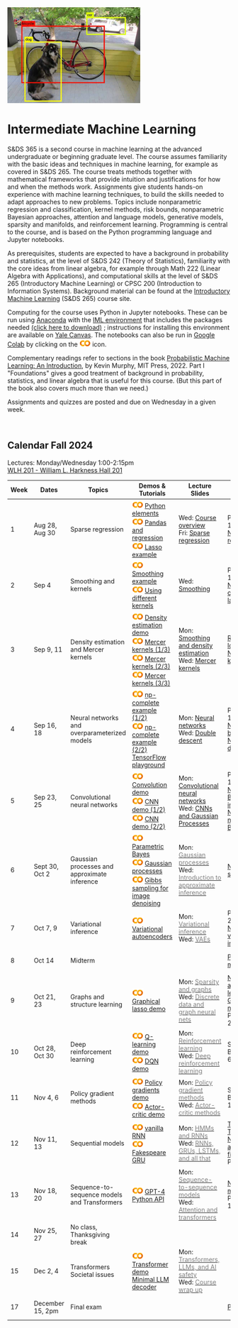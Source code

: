 <head>
  <title> Intermediate Machine Learning </title>
  <link rel="stylesheet" href="theme/css/main.css" />
  <link rel="shortcut icon" type="image/x-icon" href="favicon.ico?">
</head>


<img src="./dog-car-bike-labeled.png" width="300" align="bottom">

<!--
DALL-E's description of its work: 
A black and white image of a Rube Goldberg machine, 
intricately designed to take on the form of a human brain. 
The mechanical elements are arranged to emulate 
the brain's hemispheres and neural pathways.
-->
<br>

Intermediate Machine Learning
===============================

S&DS 365 is a second course in machine learning at the advanced undergraduate or beginning graduate level. The course assumes familiarity with the basic ideas and techniques in machine learning, for example as covered in S&DS 265. The course treats methods together with mathematical frameworks that provide intuition and justifications for how and when the methods work. Assignments give students hands-on experience with machine learning techniques, to build the skills needed to adapt approaches to new problems. Topics include nonparametric regression and classification, kernel methods, risk bounds, nonparametric Bayesian approaches, attention and language models, generative models, sparsity and manifolds, and reinforcement learning. Programming is central to the course, and is based on the Python programming language and Jupyter notebooks.

As prerequisites, students are expected to have a background in probability and statistics, at the level of S&DS 242 (Theory of Statistics), familiarity with the core ideas from linear algebra, for example through Math 222 (Linear Algebra with Applications), and computational skills at the level of S&DS 265 (Introductory Machine Learning) or CPSC 200 (Introduction to Information Systems). Background material can be found at the
[Introductory Machine Learning](http://introml.ydata123.org) (S&DS 265) course site.


Computing for the course uses Python in Jupyter notebooks. These can be run using [Anaconda](https://www.anaconda.com/products/individual) with the [IML environment](https://raw.githubusercontent.com/YData123/sds365-fa22/main/env/IML_env.yml) that includes the packages needed <a href="https://raw.githubusercontent.com/YData123/sds365-fa22/main/env/IML_env.zip" download>(click here to download)</a>
; instructions for installing this environment are available on [Yale Canvas](https://canvas.yale.edu).  The notebooks can also be run in [Google Colab](https://colab.research.google.com) by clicking on the [<img width="25" src="colab.svg">](https://colab.research.google.com) icon.

Complementary readings refer to sections in the book [Probabilistic Machine Learning: An Introduction](https://probml.github.io/pml-book/book1.html), by Kevin Murphy, MIT Press, 2022. Part I "Foundations" gives a good treatment of background in probability, statistics, and linear algebra that is useful for this course. (But this part of the book also covers much more than we need.)

Assignments and quizzes are posted and due on Wednesday in a given week.

<br>

Calendar Fall 2024
---
Lectures: Monday/Wednesday 1:00-2:15pm
<br>
[WLH 201 - William L. Harkness Hall 201](https://map.yale.edu/?id=1910#!m/560127?s)

Week | Dates |  Topics | Demos & Tutorials |  Lecture Slides | Readings & Notes | Assignments & Exams
----------- | ----------- | ------------- | ------------ | ------------- | ------------- | -----------
1 | Aug 28, Aug 30 |    Sparse regression |  [<img width="25" src="colab.svg">](https://colab.research.google.com/github/YData123/sds265-fa21/blob/master/demos/python/python-elements.ipynb) [Python elements](https://github.com/YData123/sds265-fa21/raw/main/demos/python/python-elements.zip)  <br>  [<img width="25" src="colab.svg">](https://colab.research.google.com/github/YData123/sds265-fa22/blob/master/demos/covid-trends/covid-trends.ipynb) [Pandas and regression](https://github.com/YData123/sds265-fa22/raw/master/demos/covid-trends/covid-trends.zip) <br> [<img width="25" src="colab.svg">](https://colab.research.google.com/github/YData123/sds365-fa24/blob/master/demos/lasso/lasso-example.ipynb) [Lasso example](https://github.com/YData123/sds365-fa22/raw/main/demos/lasso/lasso-example.zip)  | Wed: [<span style="color:">Course overview</span>](https://github.com/YData123/sds365-fa24/raw/main/lectures/lecture-aug-28.pdf) <br> Fri: [<span style="color:">Sparse regression</span>](https://github.com/YData123/sds365-fa24/raw/main/lectures/lecture-aug-30.pdf) | PML Section 11.4 <br> [Notes on linear regression](https://github.com/YData123/sds365-fa24/raw/main/notes/linear_regression.pdf) |
2 | Sep 4 | Smoothing and kernels |  [<img width="25" src="colab.svg">](https://colab.research.google.com/github/YData123/sds365-fa24/blob/main/demos/smoothing/smoothing-demo.ipynb) [Smoothing example](https://github.com/YData123/sds365-fa22/raw/main/demos/smoothing/smoothing-demo.zip) <br> [<img width="25" src="colab.svg">](https://colab.research.google.com/github/YData123/sds365-fa24/blob/master/demos/smoothing/smoothing-demo2.ipynb) [Using different kernels](https://github.com/YData123/sds365-fa22/raw/main/demos/smoothing/smoothing-demo2.zip)  | Wed: [<span style="color:">Smoothing</span>](https://github.com/YData123/sds365-fa24/raw/main/lectures/lecture-sep-4.pdf) | PML Sections 16.3, 17.1 <br> [Notes on computing the lasso](https://github.com/YData123/sds365-fa24/raw/main/notes/lasso.pdf)| [<span style="color:">Quiz 1</span>](https://yale.instructure.com/courses/98751/quizzes)
3 | Sep 9, 11 | Density estimation and Mercer kernels |  [<img width="25" src="colab.svg">](https://colab.research.google.com/github/YData123/sds365-fa24/blob/master/demos/smoothing/smoothing-demo3.ipynb) [Density estimation demo](https://github.com/YData123/sds365-fa22/raw/main/demos/smoothing/smoothing-demo3.zip) <br> [<img width="25" src="colab.svg">](https://colab.research.google.com/github/YData123/sds365-fa24/blob/master/demos/mercer_kernels/mercer-kernel-demo2.ipynb) [Mercer kernels (1/3)](https://github.com/YData123/sds365-fa22/raw/main/demos/mercer_kernels/mercer-kernel-demo2.zip) <br> [<img width="25" src="colab.svg">](https://colab.research.google.com/github/YData123/sds365-fa24/blob/master/demos/mercer_kernels/mercer-kernel-demo.ipynb) [Mercer kernels (2/3)](https://github.com/YData123/sds365-fa24/raw/main/demos/mercer_kernels/mercer-kernel-demo.zip) <br> [<img width="25" src="colab.svg">](https://colab.research.google.com/github/YData123/sds365-fa24/blob/master/demos/mercer_kernels/mercer-kernel-fit-demo.ipynb) [Mercer kernels (3/3)](https://github.com/YData123/sds365-fa24/raw/main/demos/mercer_kernels/mercer-kernel-fit-demo.zip) | Mon: [<span style="color:">Smoothing and density estimation</span>](https://github.com/YData123/sds365-fa24/raw/main/lectures/lecture-sep-9.pdf) <br> Wed: [<span style="color:">Mercer kernels</span>](https://github.com/YData123/sds365-fa24/raw/main/lectures/lecture-sep-11.pdf) |  [Risk bounds for local smoothing](https://github.com/YData123/sds365-fa24/raw/main/notes/kernel-bias-variance.pdf) <br>  [Notes on Mercer kernels](https://github.com/YData123/sds365-fa24/raw/main/notes/mercer-kernels.pdf) |  [<img width="25" src="colab.svg">](https://colab.research.google.com/github/YData123/sds365-fa24/blob/main/assignments/assn1/assn1.ipynb) [<span style="color:">Assn 1 out</span>](https://github.com/YData123/sds365-fa24/raw/main/assignments/assn1/assn1.zip)
4 | Sep 16, 18 | Neural networks and overparameterized models | [<img width="25" src="colab.svg">](https://colab.research.google.com/github/YData123/sds265-fa21/blob/master/demos/neural-nets/neural-nets-regress.ipynb) [np-complete example (1/2)](https://github.com/YData123/sds265-fa21/raw/main/demos/neural-nets/neural-nets-regress.zip)  <br> [<img width="25" src="colab.svg">](https://colab.research.google.com/github/YData123/sds265-fa21/blob/master/demos/neural-nets/neural-nets.ipynb) [np-complete example (2/2)](https://github.com/YData123/sds265-fa21/raw/main/demos/neural-nets/neural-nets.zip) <br>  [TensorFlow playground](https://playground.tensorflow.org/) | Mon: [<span style="color:">Neural networks</span>](https://github.com/YData123/sds365-fa24/raw/main/lectures/lecture-sep-16.pdf) <br> Wed: [<span style="color:">Double descent</span>](https://github.com/YData123/sds365-fa24/raw/main/lectures/lecture-sep-18.pdf)  | PML Sections 13.1, 13.2 <br> [Notes on backpropagation](https://github.com/YData123/sds265-fa21/raw/main/notes/backprop.pdf) <br> [Notes on double descent](https://github.com/YData123/sds365-fa24/raw/main/notes/double-descent.pdf) | [<span style="color:">Quiz 2</span>](https://yale.instructure.com/courses/98751/quizzes)
5 | Sep 23, 25 | Convolutional neural networks | [<img width="25" src="colab.svg">](https://colab.research.google.com/github/YData123/sds365-fa24/blob/master/demos/convolution/convolve_demo.ipynb) [Convolution demo](https://github.com/YData123/sds365-fa22/raw/main/demos/convolution/convolve_demo.zip) <br> [<img width="25" src="colab.svg">](https://colab.research.google.com/github/YData123/sds365-fa24/blob/master/demos/convolution/cnn_mnist_demo.ipynb) [CNN demo (1/2)](https://github.com/YData123/sds365-fa22/raw/main/demos/convolution/cnn_mnist_demo.zip) <br> [<img width="25" src="colab.svg">](https://colab.research.google.com/github/YData123/sds365-fa24/blob/master/demos/convolution/brain_food.ipynb) [CNN demo (2/2)](https://github.com/YData123/sds365-fa24/raw/main/demos/convolution/brain_food.zip) |  Mon: [<span style="color:">Convolutional neural networks</span>](https://github.com/YData123/sds365-fa24/raw/main/lectures/lecture-sep-23.pdf) <br> Wed: [<span style="color:">CNNs and Gaussian Processes</span>](https://github.com/YData123/sds365-fa24/raw/main/lectures/lecture-sep-25.pdf)  | PML Section 17.2 <br> [Notes on Bayesian inference](https://github.com/YData123/sds365-fa24/raw/main/notes/bayes-notes.pdf) <br> [Notes on nonparametric Bayes](https://github.com/YData123/sds365-fa24/raw/main/notes/nonparametric-bayes.pdf) |  Assn 1 in <br> [<img width="25" src="colab.svg">](https://colab.research.google.com/github/YData123/sds365-fa24/blob/main/assignments/assn2/assn2.ipynb) [<span style="color:">Assn 2 out</span>](https://github.com/YData123/sds365-fa24/raw/main/assignments/assn2/assn2.zip) 
6 | Sept 30, Oct 2 | Gaussian processes and approximate inference | [<img width="25" src="colab.svg">](https://colab.research.google.com/github/YData123/sds265-fa21/blob/master/demos/bayes/bayes.ipynb) [Parametric Bayes](https://github.com/YData123/sds265-fa21/raw/main/demos/bayes/bayes.zip) <br>  [<img width="25" src="colab.svg">](https://colab.research.google.com/github/YData123/sds365-fa24/blob/master/demos/gaussian_processes/gp_demo.ipynb) [Gaussian processes](https://github.com/YData123/sds365-fa22/raw/main/demos/gaussian_processes/gp_demo.zip) <br> [<img width="25" src="colab.svg">](https://colab.research.google.com/github/YData123/sds365-fa24/blob/master/demos/gibbs_sampling/gibbs_denoise.ipynb) [Gibbs sampling for image denoising](https://github.com/YData123/sds365-fa22/raw/main/demos/gibbs_sampling/gibbs_denoise.zip)  | Mon: [<span style="color:gray">Gaussian processes</span>](https://github.com/YData123/sds365-fa24/raw/main/lectures/lecture-oct-2.pdf) <br> Wed: [<span style="color:gray">Introduction to approximate inference</span>](https://github.com/YData123/sds365-fa24/raw/main/lectures/lecture-oct-4.pdf)  |  [Notes on simulation](https://github.com/YData123/sds365-fa24/raw/main/notes/simulation.pdf) | [<span style="color:gray">Quiz 3</span>](https://yale.instructure.com/courses/98751/quizzes)
7 | Oct 7, 9 | Variational inference | [<img width="25" src="colab.svg">](https://colab.research.google.com/github/YData123/sds365-fa24/blob/master/demos/variational/vae_demo.ipynb) [Variational autoencoders](https://github.com/YData123/sds365-fa22/raw/main/demos/variational/vae_demo.zip) |  Mon: [<span style="color:gray">Variational inference</span>](https://github.com/YData123/sds365-fa24/raw/main/lectures/lecture-oct-9.pdf) <br> Wed: [<span style="color:gray">VAEs</span>](https://github.com/YData123/sds365-fa24/raw/main/lectures/lecture-oct-11.pdf) <br> | PML Section 20.3 <br> [Notes on variational inference](https://github.com/YData123/sds365-fa24/raw/main/notes/variational.pdf)  | Assn 2 in <br>  [<img width="25" src="colab.svg">](https://colab.research.google.com/github/YData123/sds365-fa24/blob/main/assignments/assn3/assn3.ipynb) [<span style="color:gray">Assn 3 out</span>](https://github.com/YData123/sds365-fa24/raw/main/assignments/assn3/assn3.zip)
8 | Oct 14 | Midterm  | | | [<span style="color:">Practice midterms</span>](https://yale.instructure.com/courses/98751/files/folder/Midterm/practice) | Oct 14: Midterm exam
9 | Oct 21, 23 | Graphs and structure learning | [<img width="25" src="colab.svg">](https://colab.research.google.com/github/YData123/sds365-fa24/blob/master/demos/graphs/glasso_demo.ipynb) [Graphical lasso demo](https://github.com/YData123/sds365-fa22/raw/main/demos/graphs/glasso_demo.zip) | Mon: [<span style="color:gray">Sparsity and graphs</span>](https://github.com/YData123/sds365-fa24/raw/main/lectures/lecture-oct-23.pdf) <br> Wed: [<span style="color:gray">Discrete data and graph neural nets</span>](https://github.com/YData123/sds365-fa24/raw/main/lectures/lecture-oct-25.pdf) |  [Notes on graphs and structure learning](https://github.com/YData123/sds365-fa24/raw/main/notes/graphs.pdf)  <br> [Graph neural networks](https://distill.pub/2021/understanding-gnns/) <br> PML Section 23.4 |
10 | Oct 28, Oct 30 | Deep reinforcement learning | [<img width="25" src="colab.svg">](https://colab.research.google.com/github/YData123/sds365-fa24/blob/master/demos/q_learning/qlearning_demo.ipynb) [Q-learning demo](https://github.com/YData123/sds365-fa22/raw/main/demos/q_learning/qlearning_demo.zip) <br> [<img width="25" src="colab.svg">](https://colab.research.google.com/github/YData123/sds365-fa24/blob/master/demos/dqn_demo/dqn_demo.ipynb) [DQN demo](https://github.com/YData123/sds365-fa22/raw/main/demos/dqn_demo/dqn_demo.zip) |  Mon: [<span style="color:gray">Reinforcement learning</span>](https://github.com/YData123/sds365-fa24/raw/main/lectures/lecture-oct-30.pdf) <br> Wed: [<span style="color:gray">Deep reinforcement learning</span>](https://github.com/YData123/sds365-fa24/raw/main/lectures/lecture-nov-1.pdf) | Sutton and Barto, Section 6.5 | Nov 1: Assn 3 in <br> [<img width="25" src="colab.svg">](https://colab.research.google.com/github/YData123/sds365-fa24/blob/main/assignments/assn4/assn4.ipynb) [<span style="color:gray">Assn 4 out</span>](https://github.com/YData123/sds365-fa24/raw/main/assignments/assn4/assn4.zip)
11 | Nov 4, 6 | Policy gradient methods |  [<img width="25" src="colab.svg">](https://colab.research.google.com/github/YData123/sds365-fa24/blob/master/demos/policy_gradients_demo/policy_gradients_demo.ipynb) [Policy gradients demo](https://github.com/YData123/sds365-fa24/raw/main/demos/policy_gradients_demo/policy_gradients_demo.zip) <br> [<img width="25" src="colab.svg">](https://colab.research.google.com/github/YData123/sds365-fa24/blob/master/demos/actor_critic/actor_critic_demo.ipynb) [Actor-critic demo](https://github.com/YData123/sds365-fa24/raw/main/demos/actor_critic/actor_critic_demo.zip) | Mon: [<span style="color:gray">Policy gradient methods</span>](https://github.com/YData123/sds365-fa24/raw/main/lectures/lecture-nov-6.pdf) <br> Wed: [<span style="color:gray">Actor-critic methods</span>](https://github.com/YData123/sds365-fa24/raw/main/lectures/lecture-nov-8.pdf) | Sutton and Barto, Section 13.1-13.3, 13.5 | [<span style="color:gray">Quiz 4</span>](https://yale.instructure.com/courses/98751/quizzes) 
12 | Nov 11, 13 | Sequential models | [<img width="25" src="colab.svg">](https://colab.research.google.com/github/YData123/sds365-fa24/blob/master/demos/rnn_demo/rnn-demo.ipynb) [vanilla RNN](https://github.com/YData123/sds365-fa22/raw/main/demos/rnn_demo/rnn-demo.zip) <br> [<img width="25" src="colab.svg">](https://colab.research.google.com/github/YData123/sds365-fa24/blob/master/demos/gru_demo/julius_tensor.ipynb) [Fakespeare GRU](https://github.com/YData123/sds365-fa22/raw/main/demos/gru_demo/julius_tensor.zip)  | Mon: [<span style="color:gray">HMMs and RNNs</span>](https://github.com/YData123/sds365-fa24/raw/main/lectures/lecture-nov-13.pdf) <br> Wed: [<span style="color:gray">RNNs, GRUs, LSTMs, and all that</span>](https://github.com/YData123/sds365-fa24/raw/main/lectures/lecture-nov-15.pdf)| [TensorFlow: Text generation](https://www.tensorflow.org/text/tutorials/text_generation) <br> [Notes on HMMs and Kalman filters](https://github.com/YData123/sds365-fa24/raw/main/notes/hmm-kalman.pdf) <br> PML Chapter 15 | Assn 4 in <br> [<img width="25" src="colab.svg">](https://colab.research.google.com/github/YData123/sds365-fa24/blob/main/assignments/assn5/assn5.ipynb) [<span style="color:gray">Assn 5 out</span>](https://github.com/YData123/sds365-fa24/raw/main/assignments/assn5/assn5.zip)
13 | Nov 18, 20 | Sequence-to-sequence models and Transformers |  [<img width="25" src="colab.svg">](https://colab.research.google.com/github/YData123/sds365-fa24/blob/main/demos/gpt-4/hello_gpt4.ipynb) [GPT-4 Python API](https://github.com/YData123/sds365-fa24/raw/main/demos/gpt-4/hello_gpt4.zip) <!--<br> [<img width="25" src="colab.svg">](https://colab.research.google.com/github/YData123/sds365-fa24/blob/master/demos/gpt-3/hello_codex.ipynb) [Codex demo](https://github.com/YData123/sds365-fa22/raw/main/demos/gpt-3/hello_codex.zip)--> |  Mon: [<span style="color:gray">Sequence-to-sequence models</span>](https://github.com/YData123/sds365-fa24/raw/main/lectures/lecture-nov-27.pdf) <br> Wed: [<span style="color:gray">Attention and transformers</span>](https://github.com/YData123/sds365-fa24/raw/main/lectures/lecture-nov-29.pdf) | [Notes on mixtures](https://github.com/YData123/sds365-fa24/raw/main/notes/mixtures.pdf) <br> PML Sections 15.4, 15.5 | [<span style="color:gray">Quiz 5</span>](https://yale.instructure.com/courses/98751/quizzes)
14 | Nov 25, 27 | No class, Thanksgiving break | <!--[<img width="25" src="colab.svg">]()--> |  |
15 | Dec 2, 4 | Transformers <br> Societal issues |  [<img width="25" src="colab.svg">](https://colab.research.google.com/github/YData123/sds365-fa24/blob/master/demos/transformer/hand2hand_transformer.ipynb) [Transformer demo](https://github.com/YData123/sds365-fa22/raw/main/demos/transformer/hand2hand_transformer.zip) <br> [Minimal LLM decoder](https://github.com/karpathy/llama2.c/blob/master/README.md)|  Mon: [<span style="color:gray">Transformers, LLMs, and AI safety</span>](https://github.com/YData123/sds365-fa24/raw/main/lectures/lecture-dec-4.pdf) <br> Wed: [<span style="color:gray">Course wrap up</span>](https://github.com/YData123/sds365-fa24/raw/main/lectures/lecture-dec-6.pdf) | | Assn 5 in
17  | December 15, 2pm | Final exam | | | [<span style="color:">Practice exams</span>](https://yale.instructure.com/courses/98751/files/folder/Final) |  [Registrar: final exam schedule](https://registrar.yale.edu/general-information/final-exams/) |

<div class="classMap">
</div>

